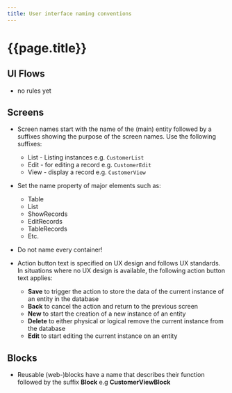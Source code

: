 ```yaml
---
title: User interface naming conventions
---
```


# {{page.title}}

## UI Flows

* no rules yet

## Screens

* Screen names start with the name of the (main) entity followed by a suffixes showing the purpose of the screen names. Use the following suffixes:
    * List - Listing instances e.g. `CustomerList`
    * Edit - for editing a record e.g. `CustomerEdit`
    * View - display a record e.g. `CustomerView`

* Set the name property of major elements such as:
    * Table
    * List
    * ShowRecords
    * EditRecords
    * TableRecords
    * Etc.
* Do not name every container!
* Action button text is specified on UX design and follows UX standards. In situations where no UX design is available, the following action button text applies:
    * **Save** to trigger the action to store the data of the current instance of an entity in the database
    * **Back** to cancel the action and return to the previous screen
    * **New** to start the creation of a new instance of an entity
    * **Delete** to either physical or logical remove the current instance from the database
    * **Edit** to start editing the current instance on an entity

## Blocks

* Reusable (web-)blocks have a name that describes their function followed by the suffix **Block** e.g **CustomerViewBlock**
